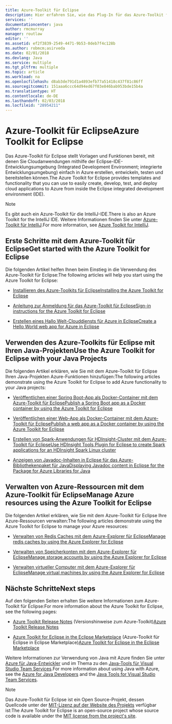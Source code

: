 ```yaml
---
title: Azure-Toolkit für Eclipse
description: Hier erfahren Sie, wie das Plug-In für das Azure-Toolkit für Eclipse Sie beim Erstellen und Bereitstellen von Cloudanwendungen in Azure unterstützt.
services: ''
documentationcenter: java
author: rmcmurray
manager: routlaw
editor: ''
ms.assetid: ef2f3839-2549-4471-9b53-0deb7f4c128b
ms.author: robmcm;asirveda
ms.date: 02/01/2018
ms.devlang: Java
ms.service: multiple
ms.tgt_pltfrm: multiple
ms.topic: article
ms.workload: na
ms.openlocfilehash: d8ab3de791d1a4893efb77a51418c437f81c86ff
ms.sourcegitcommit: 151aaa6ccc64d94ed67f03e846bab953bde15b4a
ms.translationtype: HT
ms.contentlocale: de-DE
ms.lasthandoff: 02/03/2018
ms.locfileid: "28954211"
---
```

# <a name="azure-toolkit-for-eclipse"></a><span data-ttu-id="a865c-103">Azure-Toolkit für Eclipse</span><span class="sxs-lookup"><span data-stu-id="a865c-103">Azure Toolkit for Eclipse</span></span>

<span data-ttu-id="a865c-104">Das Azure-Toolkit für Eclipse stellt Vorlagen und Funktionen bereit, mit denen Sie Cloudanwendungen mithilfe der Eclipse-IDE-Entwicklungsumgebung (Integrated Development Environment; integrierte Entwicklungsumgebung) einfach in Azure erstellen, entwickeln, testen und bereitstellen können.</span><span class="sxs-lookup"><span data-stu-id="a865c-104">The Azure Toolkit for Eclipse provides templates and functionality that you can use to easily create, develop, test, and deploy cloud applications to Azure from inside the Eclipse integrated development environment (IDE).</span></span>

> [!NOTE]
> 
> <span data-ttu-id="a865c-105">Es gibt auch ein Azure-Toolkit für die IntelliJ-IDE.</span><span class="sxs-lookup"><span data-stu-id="a865c-105">There is also an Azure Toolkit for the IntelliJ IDE.</span></span> <span data-ttu-id="a865c-106">Weitere Informationen finden Sie unter [Azure-Toolkit für IntelliJ](../intellij/azure-toolkit-for-intellij.md).</span><span class="sxs-lookup"><span data-stu-id="a865c-106">For more information, see [Azure Toolkit for IntelliJ](../intellij/azure-toolkit-for-intellij.md).</span></span>
> 

## <a name="get-started-with-the-azure-toolkit-for-eclipse"></a><span data-ttu-id="a865c-107">Erste Schritte mit dem Azure-Toolkit für Eclipse</span><span class="sxs-lookup"><span data-stu-id="a865c-107">Get started with the Azure Toolkit for Eclipse</span></span>
<span data-ttu-id="a865c-108">Die folgenden Artikel helfen Ihnen beim Einstieg in die Verwendung des Azure-Toolkit für Eclipse:</span><span class="sxs-lookup"><span data-stu-id="a865c-108">The following articles will help you start using the Azure Toolkit for Eclipse:</span></span>

* [<span data-ttu-id="a865c-109">Installieren des Azure-Toolkits für Eclipse</span><span class="sxs-lookup"><span data-stu-id="a865c-109">Installing the Azure Toolkit for Eclipse</span></span>](azure-toolkit-for-eclipse-installation.md)

* [<span data-ttu-id="a865c-110">Anleitung zur Anmeldung für das Azure-Toolkit für Eclipse</span><span class="sxs-lookup"><span data-stu-id="a865c-110">Sign-in instructions for the Azure Toolkit for Eclipse</span></span>](azure-toolkit-for-eclipse-sign-in-instructions.md)

* [<span data-ttu-id="a865c-111">Erstellen eines Hallo Welt-Clouddiensts für Azure in Eclipse</span><span class="sxs-lookup"><span data-stu-id="a865c-111">Create a Hello World web app for Azure in Eclipse</span></span>](azure-toolkit-for-eclipse-create-hello-world-web-app.md)

## <a name="use-the-azure-toolkit-for-eclipse-with-your-java-projects"></a><span data-ttu-id="a865c-112">Verwenden des Azure-Toolkits für Eclipse mit Ihren Java-Projekten</span><span class="sxs-lookup"><span data-stu-id="a865c-112">Use the Azure Toolkit for Eclipse with your Java Projects</span></span>
<span data-ttu-id="a865c-113">Die folgenden Artikel erklären, wie Sie mit dem Azure-Toolkit für Eclipse Ihren Java-Projekten Azure-Funktionen hinzufügen:</span><span class="sxs-lookup"><span data-stu-id="a865c-113">The following articles demonstrate using the Azure Toolkit for Eclipse to add Azure functionality to your Java projects:</span></span>

* [<span data-ttu-id="a865c-114">Veröffentlichen einer Spring Boot-App als Docker-Container mit dem Azure-Toolkit für Eclipse</span><span class="sxs-lookup"><span data-stu-id="a865c-114">Publish a Spring Boot app as a Docker container by using the Azure Toolkit for Eclipse</span></span>](azure-toolkit-for-eclipse-publish-spring-boot-docker-app.md)

* [<span data-ttu-id="a865c-115">Veröffentlichen einer Web-App als Docker-Container mit dem Azure-Toolkit für Eclipse</span><span class="sxs-lookup"><span data-stu-id="a865c-115">Publish a web app as a Docker container by using the Azure Toolkit for Eclipse</span></span>](azure-toolkit-for-eclipse-publish-as-docker-container.md)

* [<span data-ttu-id="a865c-116">Erstellen von Spark-Anwendungen für HDInsight-Cluster mit dem Azure-Toolkit für Eclipse</span><span class="sxs-lookup"><span data-stu-id="a865c-116">Use HDInsight Tools Plugin for Eclipse to create Spark applications for an HDInsight Spark Linux cluster</span></span>](/azure/hdinsight/hdinsight-apache-spark-eclipse-tool-plugin)

* [<span data-ttu-id="a865c-117">Anzeigen von Javadoc-Inhalten in Eclipse für das Azure-Bibliothekenpaket für Java</span><span class="sxs-lookup"><span data-stu-id="a865c-117">Displaying Javadoc content in Eclipse for the Package for Azure Libraries for Java</span></span>](azure-toolkit-for-eclipse-displaying-javadoc-content-for-azure-libraries.md)

## <a name="manage-azure-resources-using-the-azure-toolkit-for-eclipse"></a><span data-ttu-id="a865c-118">Verwalten von Azure-Ressourcen mit dem Azure-Toolkit für Eclipse</span><span class="sxs-lookup"><span data-stu-id="a865c-118">Manage Azure resources using the Azure Toolkit for Eclipse</span></span>
<span data-ttu-id="a865c-119">Die folgenden Artikel erklären, wie Sie mit dem Azure-Toolkit für Eclipse Ihre Azure-Ressourcen verwalten:</span><span class="sxs-lookup"><span data-stu-id="a865c-119">The following articles demonstrate using the Azure Toolkit for Eclipse to manage your Azure resources:</span></span>

* [<span data-ttu-id="a865c-120">Verwalten von Redis Caches mit dem Azure-Explorer für Eclipse</span><span class="sxs-lookup"><span data-stu-id="a865c-120">Manage redis caches by using the Azure Explorer for Eclipse</span></span>](azure-toolkit-for-eclipse-managing-redis-caches-using-azure-explorer.md)

* [<span data-ttu-id="a865c-121">Verwalten von Speicherkonten mit dem Azure-Explorer für Eclipse</span><span class="sxs-lookup"><span data-stu-id="a865c-121">Manage storage accounts by using the Azure Explorer for Eclipse</span></span>](azure-toolkit-for-eclipse-managing-storage-accounts-using-azure-explorer.md)

* [<span data-ttu-id="a865c-122">Verwalten virtueller Computer mit dem Azure-Explorer für Eclipse</span><span class="sxs-lookup"><span data-stu-id="a865c-122">Manage virtual machines by using the Azure Explorer for Eclipse</span></span>](azure-toolkit-for-eclipse-managing-virtual-machines-using-azure-explorer.md)

## <a name="next-steps"></a><span data-ttu-id="a865c-123">Nächste Schritte</span><span class="sxs-lookup"><span data-stu-id="a865c-123">Next steps</span></span>

<span data-ttu-id="a865c-124">Auf den folgenden Seiten erhalten Sie weitere Informationen zum Azure-Toolkit für Eclipse:</span><span class="sxs-lookup"><span data-stu-id="a865c-124">For more information about the Azure Toolkit for Eclipse, see the following pages:</span></span>

* <span data-ttu-id="a865c-125">[Azure Toolkit Release Notes](https://github.com/Microsoft/azure-tools-for-java/releases) (Versionshinweise zum Azure-Toolkit)</span><span class="sxs-lookup"><span data-stu-id="a865c-125">[Azure Toolkit Release Notes](https://github.com/Microsoft/azure-tools-for-java/releases)</span></span>

* <span data-ttu-id="a865c-126">[Azure Toolkit for Eclipse in the Eclipse Marketplace](http://marketplace.eclipse.org/content/azure-toolkit-eclipse) (Azure-Toolkit für Eclipse in Eclipse Marketplace)</span><span class="sxs-lookup"><span data-stu-id="a865c-126">[Azure Toolkit for Eclipse in the Eclipse Marketplace](http://marketplace.eclipse.org/content/azure-toolkit-eclipse)</span></span>

<span data-ttu-id="a865c-127">Weitere Informationen zur Verwendung von Java mit Azure finden Sie unter [Azure für Java-Entwickler](https://docs.microsoft.com/java/azure/) und im Thema zu den [Java-Tools für Visual Studio Team Services](https://java.visualstudio.com/).</span><span class="sxs-lookup"><span data-stu-id="a865c-127">For more information about using Java with Azure, see the [Azure for Java Developers](https://docs.microsoft.com/java/azure/) and the [Java Tools for Visual Studio Team Services](https://java.visualstudio.com/).</span></span>

<!-- [!INCLUDE [azure-toolkit-for-eclipse-additional-resources](../includes/azure-toolkit-for-eclipse-additional-resources.md)] -->

> [!NOTE]
> 
> <span data-ttu-id="a865c-128">Das Azure-Toolkit für Eclipse ist ein Open Source-Projekt, dessen Quellcode unter der [MIT-Lizenz auf der Website des Projekts](https://github.com/microsoft/azure-tools-for-java) verfügbar ist:</span><span class="sxs-lookup"><span data-stu-id="a865c-128">The Azure Toolkit for Eclipse is an open-source project whose source code is available under the [MIT license from the project's site](https://github.com/microsoft/azure-tools-for-java).</span></span>
> 

<!-- URL List -->

[Azure for Java Developers]: https://docs.microsoft.com/java/azure
[Java Tools for Visual Studio Team Services]: https://java.visualstudio.com/

<!-- Temporarily Deprecated URLs -->

<!-- [Deploying large deployments](azure-toolkit-for-eclipse-deploying-large-deployments.md) -->
<!-- [How to Maintain Session Data with Session Affinity]: http://go.microsoft.com/fwlink/?LinkID=699539 -->
<!-- [How to Use Co-located Caching]: http://go.microsoft.com/fwlink/?LinkID=699542 -->
<!-- [How to Use Dedicated Caching]: http://go.microsoft.com/fwlink/?LinkID=699543 -->
<!-- [How to Use JMS with AMQP 1.0 in Azure with Eclipse]: http://go.microsoft.com/fwlink/?LinkID=699544 -->
<!-- [How to Use SSL Offloading]: http://go.microsoft.com/fwlink/?LinkID=699545 -->
<!-- [SSL Offloading]: http://go.microsoft.com/fwlink/?LinkID=699549 -->
<!-- [Using the Azure Service Runtime Library in JSP]: http://go.microsoft.com/fwlink/?LinkID=699551 -->
<!-- [How to Authenticate Web Users with Azure Access Control Service Using Eclipse]: /azure/active-directory/active-directory-java-authenticate-users-access-control-eclipse.md -->
<!-- [Debug a Java Web App on Azure in Eclipse]: /azure/app-service-web/app-service-web-debug-java-web-app-in-eclipse.md -->
<!-- [Debugging Azure Applications in Eclipse]: azure-toolkit-for-eclipse-debugging-azure-applications.md -->

<!-- Legacy MSDN URL = https://msdn.microsoft.com/library/azure/hh694271.aspx -->
